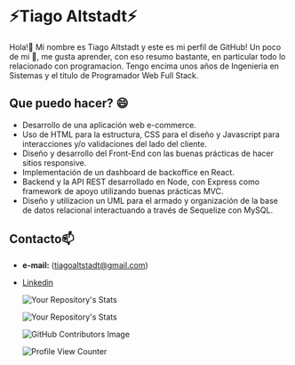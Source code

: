 # **⚡Tiago Altstadt⚡** 
Hola!👋 Mi nombre es Tiago Altstadt y este es mi perfil de GitHub! Un poco de mi 🤔, me gusta aprender, con eso resumo bastante, en particular todo lo relacionado con programacion. Tengo encima unos años de Ingenieria en Sistemas y el titulo de Programador Web Full Stack.

## **Que puedo hacer?** 😄

- Desarrollo de una aplicación web e-commerce.
- Uso de HTML para la estructura, CSS para el diseño y Javascript para interacciones y/o validaciones del lado del cliente.
- Diseño y desarrollo del Front-End con las buenas prácticas de hacer sitios responsive.
- Implementación de un dashboard de backoffice en React.
- Backend y la API REST desarrollado en Node, con Express como framework de apoyo utilizando buenas prácticas MVC.
- Diseño y utilizacion un UML para el armado y organización de la base de datos relacional interactuando a través de Sequelize con MySQL.

## **Contacto**📫
- **e-mail:** (tiagoaltstadt@gmail.com)
- [Linkedin](https://www.linkedin.com/in/tiago-altstadt-852b8615b/)

    ![Your Repository's Stats](https://github-readme-stats.vercel.app/api?username=TiagoAltstadt&show_icons=true)

    ![Your Repository's Stats](https://github-readme-stats.vercel.app/api/top-langs/?username=TiagoAltstadt&theme=blue-green)
    
    ![GitHub Contributors Image](https://contrib.rocks/image?repo=TiagoAltstadt/Your_GitHub_Repository_Name)
    
    ![Profile View Counter](https://komarev.com/ghpvc/?username=TiagoAltstadt)



